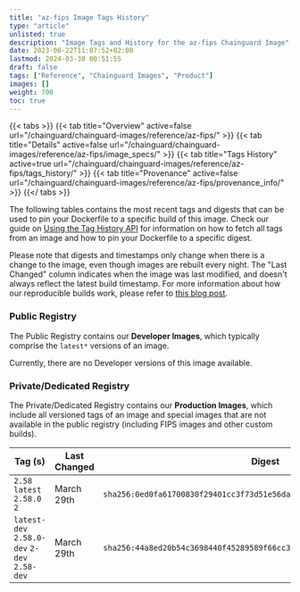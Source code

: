 ```yaml
---
title: "az-fips Image Tags History"
type: "article"
unlisted: true
description: "Image Tags and History for the az-fips Chainguard Image"
date: 2023-06-22T11:07:52+02:00
lastmod: 2024-03-30 00:51:55
draft: false
tags: ["Reference", "Chainguard Images", "Product"]
images: []
weight: 700
toc: true
---
```


{{< tabs >}}
{{< tab title="Overview" active=false url="/chainguard/chainguard-images/reference/az-fips/" >}}
{{< tab title="Details" active=false url="/chainguard/chainguard-images/reference/az-fips/image_specs/" >}}
{{< tab title="Tags History" active=true url="/chainguard/chainguard-images/reference/az-fips/tags_history/" >}}
{{< tab title="Provenance" active=false url="/chainguard/chainguard-images/reference/az-fips/provenance_info/" >}}
{{</ tabs >}}

The following tables contains the most recent tags and digests that can be used to pin your Dockerfile to a specific build of this image. Check our guide on [Using the Tag History API](/chainguard/chainguard-images/using-the-tag-history-api/) for information on how to fetch all tags from an image and how to pin your Dockerfile to a specific digest.

Please note that digests and timestamps only change when there is a change to the image, even though images are rebuilt every night. The "Last Changed" column indicates when the image was last modified, and doesn't always reflect the latest build timestamp. For more information about how our reproducible builds work, please refer to [this blog post](https://www.chainguard.dev/unchained/reproducing-chainguards-reproducible-image-builds).

### Public Registry
The Public Registry contains our **Developer Images**, which typically comprise the `latest*` versions of an image.

Currently, there are no Developer versions of this image available.

### Private/Dedicated Registry
The Private/Dedicated Registry contains our **Production Images**, which include all versioned tags of an image and special images that are not available in the public registry (including FIPS images and other custom builds).

| Tag (s)                                       | Last Changed | Digest                                                                    |
|-----------------------------------------------|--------------|---------------------------------------------------------------------------|
|  `2.58` `latest` `2.58.0` `2`                 | March 29th   | `sha256:0ed0fa61700830f29401cc3f73d51e56da06c7f46db1da0a7d364aede117a20c` |
|  `latest-dev` `2.58.0-dev` `2-dev` `2.58-dev` | March 29th   | `sha256:44a8ed20b54c3698440f45289589f66cc3a31a4571adc2d806f5c38f83a7c132` |

